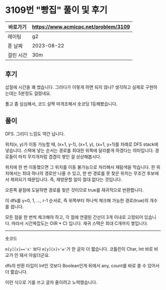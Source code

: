# 3109번 "빵집" 풀이 및 후기

| 바로가기  | <https://www.acmicpc.net/problem/3109> |
|-------|----------------------------------------|
| 레이팅   | g2                                     |
| 푼 날짜  | 2023-08-22                             |
| 걸린 시간 | 30m                                    |

## 후기

삽질에 시간을 꽤 썼습니다.
그러다가 이렇게 하면 되지 않나? 생각하고 실제로 구현하는데는 5분정도 걸렸네요.

풀고 좀 심심해서, 코드 살짝 마개조해서 숏코딩 1등해봤습니다.

## 풀이

DFS. 그리디 느낌도 약간 납니다.

위치(x, y)가 이동 가능할 때, (x+1, y-1), (x+1, y), (x+1, y+1)를 차례로 DFS stack에 넣습니다.
스택에 넣는 순서는 경로를 최대한 위쪽에 달라붙게 하겠다는 의미입니다.
경로들이 마치 무지개처럼 겹겹이 쌓인 걸 상상해봅시다.

위치에 한 번 이동했으면 그 위치를 이동 불가능으로 처리해서 재탐색을 막습니다.
한 위치에서는 최대 하나의 경로만 나올 수 있고, 한 번 경로를 못 찾은 위치는 무조건 후보에서 제외되기 때문입니다.
즉, 재방문할 일이 절대 없다는 것입니다.

오른쪽 끝점에 도달하면 경로를 찾은 것이므로 true를 재귀적으로 반환합니다.

이 dfs를 y=0, 1, ..., r-1 순서로, 즉 위쪽부터 하나씩 체크해 가능한 경로(true)의 개수를 셉니다.

모든 점을 한 번씩 체크해야 하고, 각 점에 연결된 간선이 3개 이내로 고정되어 있습니다.
따라서 시간복잡도는 O(R * C) 입니다.
재귀 스택은 최대 C개까지 쌓입니다.

---

숏코드

`m[y][x]=='x'` 보다 `m[y][x]>'w'`가 한 글자 더 짧습니다.
코틀린이 Char, Int 바로 비교가 안 돼서 아쉽더군요.

dfs의 반환 타입이 Int인 것보다 Boolean인게 뒤에서 any, count를 바로 쓸 수 있어서 더 짧습니다.

이런 식으로 기를 쓰고 글자 줄이려고 노력했습니다.
